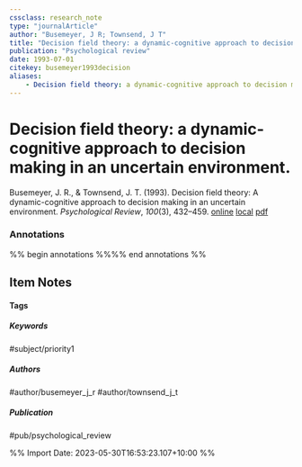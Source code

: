 ```yaml
---
cssclass: research_note
type: "journalArticle"
author: "Busemeyer, J R; Townsend, J T"
title: "Decision field theory: a dynamic-cognitive approach to decision making in an uncertain environment."
publication: "Psychological review"
date: 1993-07-01
citekey: busemeyer1993decision
aliases: 
    - Decision field theory: a dynamic-cognitive approach to decision making in an uncertain environment.
---
```


# Decision field theory: a dynamic-cognitive approach to decision making in an uncertain environment.

Busemeyer, J. R., & Townsend, J. T. (1993). Decision field theory: A dynamic-cognitive approach to decision making in an uncertain environment. _Psychological Review_, _100_(3), 432–459.
[online](http://zotero.org/users/local/kZl3QdXV/items/66QZNG59) [local](zotero://select/library/items/66QZNG59) [pdf](file:///home/gjc216/Zotero/storage/JESYGVXE/Busemeyer%20and%20Townsend%20-%201993%20-%20Decision%20field%20theory%20a%20dynamic-cognitive%20approac.pdf)
 

 
### Annotations
%% begin annotations %%%% end annotations %%

## Item Notes

#### Tags

##### Keywords

#subject/priority1

##### Authors

#author/busemeyer_j_r #author/townsend_j_t

##### Publication

#pub/psychological_review


%% Import Date: 2023-05-30T16:53:23.107+10:00 %%

